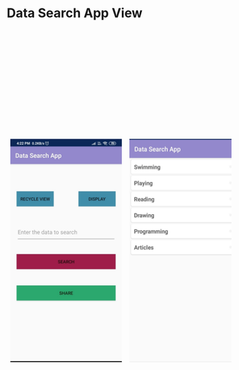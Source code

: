 # Data Search App View
 <pre>
 <img src ="https://github.com/teja963/DATA-SEARCH-APP/blob/master/images/1.jpg" alt="First View" align="center" height="500" width="250">  <img src ="https://github.com/teja963/DATA-SEARCH-APP/blob/master/images/2.jpg" alt="Recycle view" align="center" height="500" width="250">  <img src="https://github.com/teja963/DATA-SEARCH-APP/blob/master/images/3.jpg" alt="3rd view" height="500" width="250">
 </pre>
